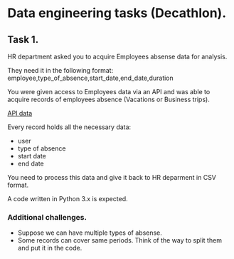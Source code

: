 # Data engineering tasks (Decathlon).
## Task 1.
HR department asked you to acquire Employees absense data for analysis.

They need it in the following format:
employee,type_of_absence,start_date,end_date,duration

You were given access to Employees data via an API and was able
to acquire records of employees absence (Vacations or Business trips).

[API data](task1_data/response.data)

Every record holds all the necessary data:
- user
- type of absence
- start date
- end date

You need to process this data and give it back to HR deparment in CSV format.

A code written in Python 3.x is expected.

### Additional challenges.
* Suppose we can have multiple types of absense.
* Some records can cover same periods. Think of the way to split them and put it in the code.
